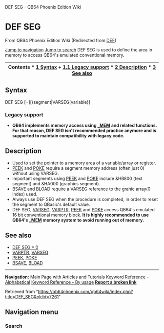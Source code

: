 


DEF SEG - QB64 Phoenix Edition Wiki








# DEF SEG



From QB64 Phoenix Edition Wiki
(Redirected from [DEF](/qb64wiki/index.php?title=DEF&redirect=no "DEF"))


[Jump to navigation](#mw-head)
[Jump to search](#searchInput)
DEF SEG is used to define the area in memory to access QB64's emulated conventional memory.


  






| Contents * [1 Syntax](#Syntax) 	+ [1.1 Legacy support](#Legacy_support) * [2 Description](#Description) * [3 See also](#See_also) |
| --- |


## Syntax


DEF SEG [=][{segment|VARSEG(variable}]
### Legacy support


* **QB64 implements memory access using [\_MEM](/qb64wiki/index.php/MEM "MEM") and related functions. For that reason, DEF SEG isn't recommended practice anymore and is supported to maintain compatibility with legacy code.**


  




## Description


* Used to set the pointer to a memory area of a variable/array or register.
* [PEEK](/qb64wiki/index.php/PEEK "PEEK") and [POKE](/qb64wiki/index.php/POKE "POKE") require a segment memory address (often just 0) without using VARSEG.
* Important segments using [PEEK](/qb64wiki/index.php/PEEK "PEEK") and [POKE](/qb64wiki/index.php/POKE "POKE") include &HB800 (text segment) and &HA000 (graphics segment).
* [BSAVE](/qb64wiki/index.php/BSAVE "BSAVE") and [BLOAD](/qb64wiki/index.php/BLOAD "BLOAD") require a VARSEG reference to the grahic array(0 index) used.
* Always use DEF SEG when the procedure is completed, in order to reset the segment to QBasic's default value.
* DEF SEG, [VARSEG](/qb64wiki/index.php/VARSEG "VARSEG"), [VARPTR](/qb64wiki/index.php/VARPTR "VARPTR"), [PEEK](/qb64wiki/index.php/PEEK "PEEK") and [POKE](/qb64wiki/index.php/POKE "POKE") access QB64's emulated 16 bit conventional memory block. **It is highly recommended to use QB64's [\_MEM](/qb64wiki/index.php/MEM "MEM") memory system to avoid running out of memory.**


  




## See also


* [DEF SEG = 0](/qb64wiki/index.php/DEF_SEG_%3D_0 "DEF SEG = 0")
* [VARPTR](/qb64wiki/index.php/VARPTR "VARPTR"), [VARSEG](/qb64wiki/index.php/VARSEG "VARSEG")
* [PEEK](/qb64wiki/index.php/PEEK "PEEK"), [POKE](/qb64wiki/index.php/POKE "POKE")
* [BSAVE](/qb64wiki/index.php/BSAVE "BSAVE"), [BLOAD](/qb64wiki/index.php/BLOAD "BLOAD")


  






---


**Navigation:**
[Main Page with Articles and Tutorials](/qb64wiki/index.php/Main_Page "Main Page")
[Keyword Reference - Alphabetical](/qb64wiki/index.php/Keyword_Reference_-_Alphabetical "Keyword Reference - Alphabetical")
[Keyword Reference - By usage](/qb64wiki/index.php/Keyword_Reference_-_By_usage "Keyword Reference - By usage")
**[Report a broken link](https://qb64phoenix.com/forum/showthread.php?tid=2800)**  





Retrieved from "<https://qb64phoenix.com/qb64wiki/index.php?title=DEF_SEG&oldid=7261>"




## Navigation menu








### Search





















